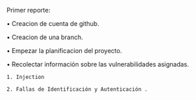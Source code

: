 Primer reporte:

• Creacion de cuenta de github.

• Creacion de una branch.

• Empezar la planificacion del proyecto.

• Recolectar información sobre las vulnerabilidades asignadas. 

    1. Injection 
    
    2. Fallas de Identificación y Autenticación .
